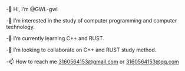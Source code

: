 -👋 Hi, I’m @GWL-gwl


-👀 I’m interested in the study of computer programming and computer technology.


-🌱 I’m currently learning C++ and RUST.


-💞️ I’m looking to collaborate on C++ and RUST study method.


-📫 How to reach me 3160564153@gmail.com or 3160564153@qq.com



<!---
GWL-gwl/GWL-gwl is a ✨ special ✨ repository because its `README.md` (this file) appears on your GitHub profile.


You can click the Preview link to take a look at your changes.


--->
